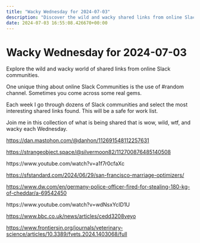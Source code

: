 ```yaml
---
title: "Wacky Wednesday for 2024-07-03"
description: "Discover the wild and wacky shared links from online Slack communities in this edition."
date: 2024-07-03 16:55:08.426670+00:00
---
```


<!-- buttondown-editor-mode: plaintext --><h1>Wacky Wednesday for 2024-07-03</h1><p>Explore the wild and wacky world of shared links from online Slack communities.</p><p>One unique thing about online Slack Communities is the use of #random channel. Sometimes you come across some real gems.</p><p>Each week I go through dozens of Slack communities and select the most interesting shared links found. This will be a safe for work list.</p><p>Join me in this collection of what is being shared that is wow, wild, wtf, and wacky each Wednesday.</p><p><a target="_blank" rel="noopener noreferrer nofollow" href="https://dan.mastohon.com/@danhon/112691548112257631">https://dan.mastohon.com/@danhon/112691548112257631</a></p><p><a target="_blank" rel="noopener noreferrer nofollow" href="https://strangeobject.space/@silvermoon82/112700876485140508">https://strangeobject.space/@silvermoon82/112700876485140508</a></p><p>https://www.youtube.com/watch?v=a1f7r0cfaXc</p><p><a target="_blank" rel="noopener noreferrer nofollow" href="https://sfstandard.com/2024/06/29/san-francisco-marriage-optimizers/">https://sfstandard.com/2024/06/29/san-francisco-marriage-optimizers/</a></p><p><a target="_blank" rel="noopener noreferrer nofollow" href="https://www.dw.com/en/germany-police-officer-fired-for-stealing-180-kg-of-cheddar/a-69542450">https://www.dw.com/en/germany-police-officer-fired-for-stealing-180-kg-of-cheddar/a-69542450</a></p><p>https://www.youtube.com/watch?v=wdNsxYcID1U</p><p><a target="_blank" rel="noopener noreferrer nofollow" href="https://www.bbc.co.uk/news/articles/cedd3208veyo">https://www.bbc.co.uk/news/articles/cedd3208veyo</a></p><p><a target="_blank" rel="noopener noreferrer nofollow" href="https://www.frontiersin.org/journals/veterinary-science/articles/10.3389/fvets.2024.1403068/full">https://www.frontiersin.org/journals/veterinary-science/articles/10.3389/fvets.2024.1403068/full</a></p><ol class="footnotes"></ol>